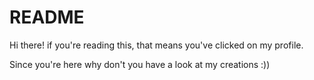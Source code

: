 # README

Hi there! if you're reading this, that means you've clicked on my profile.

Since you're here why don't you have a look at my creations :))
